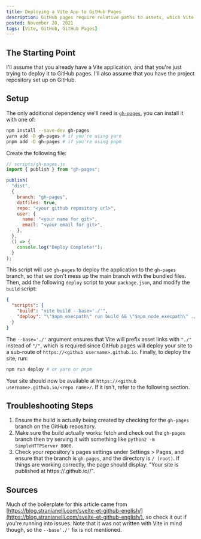 ```yaml
---
title: Deploying a Vite App to GitHub Pages
description: GitHub pages require relative paths to assets, which Vite doesn't cooperate with by default, but we can fix that!
posted: November 20, 2021
tags: [Vite, GitHub, GitHub Pages]
---
```


<!-- cspell:ignore Vite -->

## The Starting Point

I'll assume that you already have a Vite application, and that you're just trying to deploy it to GitHub pages. I'll also assume that you have the project repository set up on GitHub.

## Setup

The only additional dependency we'll need is [`gh-pages`](https://www.npmjs.com/package/gh-pages), you can install it with one of:

```bash
npm install --save-dev gh-pages
yarn add -D gh-pages # if you're using yarn
pnpm add -D gh-pages # if you're using pnpm
```

Create the following file:

```js
// scripts/gh-pages.js
import { publish } from "gh-pages";

publish(
  "dist",
  {
    branch: "gh-pages",
    dotfiles: true,
    repo: "<your github repository url>",
    user: {
      name: "<your name for git>",
      email: "<your email for git>",
    },
  },
  () => {
    console.log("Deploy Complete!");
  }
);
```

This script will use `gh-pages` to deploy the application to the `gh-pages` branch, so that we don't mess up the main branch with the bundled files. Then, add the following `deploy` script to your `package.json`, and modify the `build` script:

```json
{
  "scripts": {
    "build": "vite build --base='./'",
    "deploy": "\"$npm_execpath\" run build && \"$npm_node_execpath\" ./scripts/gh-pages.js"
  }
}
```

The `--base='./'` argument ensures that Vite will prefix asset links with `"./"` instead of `"/"`, which is required since GitHub pages will deploy your site to a sub-route of `https://<github username>.github.io`. Finally, to deploy the site, run:

```bash
npm run deploy # or yarn or pnpm
```

Your site should now be available at `https://<github username>.github.io/<repo name>/`. If it isn't, refer to the following section.

## Troubleshooting Steps

1. Ensure the build is actually being created by checking for the `gh-pages` branch on the GitHub repository.
2. Make sure the build actually works: fetch and check out the `gh-pages` branch then try serving it with something like `python2 -m SimpleHTTPServer 8000`.
3. Check your repository's pages settings under Settings > Pages, and ensure that the branch is `gh-pages`, and the directory is `/ (root)`. If things are working correctly, the page should display: "Your site is published at https://<github username>.github.io/<repo name>/".

## Sources

Much of the boilerplate for this article came from [https://blog.stranianelli.com/svelte-et-github-english/](https://blog.stranianelli.com/svelte-et-github-english/), so check it out if you're running into issues. Note that it was not written with Vite in mind though, so the `--base'./'` fix is not mentioned.
